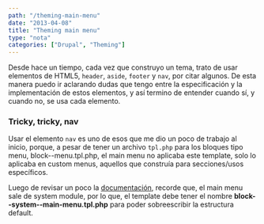 ```yaml
---
path: "/theming-main-menu"
date: "2013-04-08"
title: "Theming main menu"
type: "nota"
categories: ["Drupal", "Theming"]
---
```


Desde hace un tiempo, cada vez que construyo un tema, trato de usar elementos de HTML5, `header`, `aside`, `footer` y `nav`, por citar algunos. De esta manera puedo ir aclarando dudas que tengo entre la especificación y la implementación de estos elementos, y así termino de entender cuando sí, y cuando no, se usa cada elemento.

### Tricky, tricky, nav
Usar el elemento `nav` es uno de esos que me dio un poco de trabajo al inicio, porque, a pesar de tener un archivo `tpl.php` para los bloques tipo menu, block--menu.tpl.php, el main menu no aplicaba este template, solo lo aplicaba en custom menus, aquellos que construía para secciones/usos específicos.

Luego de revisar un poco la [documentación](http://drupal.org/node/190815), recorde que, el main menu sale de system module, por lo que, el template debe tener el nombre **block--system--main-menu.tpl.php** para poder sobreescribir la estructura default.